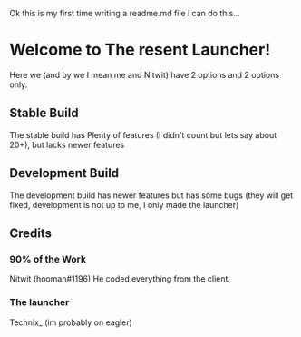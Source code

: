 Ok this is my first time writing a readme.md file
i can do this...

# Welcome to The resent Launcher!
Here we (and by we I mean me and Nitwit) have 2 options and 2 options only.

## Stable Build 
The stable build has Plenty of features (I didn't count but lets say about 20+), but lacks newer features

## Development Build
The development build has newer features but has some bugs (they will get fixed, development is not up to me, I only made the launcher)

## Credits
### 90% of the Work
Nitwit (hooman#1196) He coded everything from the client.

### The launcher
Technix_ (im probably on eagler)
